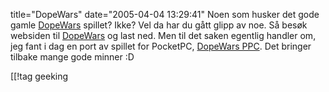 title="DopeWars"
date="2005-04-04 13:29:41"
Noen som husker det gode gamle <a href="http://dopewars.sourceforge.net">DopeWars</a> spillet? Ikke? Vel da har du gått glipp av noe. Så besøk websiden til <a href="http://dopewars.sourceforge.net">DopeWars</a> og last ned. Men til det saken egentlig handler om, jeg fant i dag en port av spillet for PocketPC, <a href="http://dopewarsppc.sourceforge.net/">DopeWars PPC</a>.  Det bringer tilbake mange gode minner :D

[[!tag  geeking
